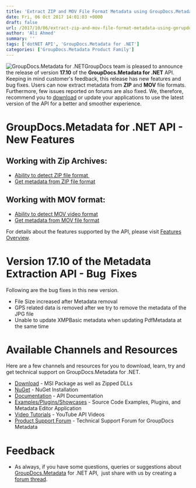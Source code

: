 ```yaml
---
title: 'Extract ZIP and MOV File Format Metadata using GroupDocs.Metadata for .NET v17.10'
date: Fri, 06 Oct 2017 14:01:03 +0000
draft: false
url: /2017/10/06/extract-zip-and-mov-file-format-metadata-using-gorupdocs.metadata/
author: 'Ali Ahmed'
summary: ''
tags: ['dotNET API', 'GroupDocs.Metadata for .NET']
categories: ['GroupDocs.Metadata Product Family']
---
```


![GroupDocs.Metadata for .NET](http://blog.groupdocs.com/wp-content/uploads/sites/4/2017/06/groupdocs-metadata-net.png "GroupDocs-Metadata-theme-100x100")GroupDocs team is pleased to announce the release of version **17.10** of the **GroupDocs.Metadata for .NET** API. Keeping in mind customer's feedback, this release has new features and bug fixes. Users can now extract metadata from **ZIP** and **MOV** file formats. Furthermore, few issues reported on forums are also fixed. We, therefore, recommend you to [download](https://downloads.groupdocs.com/metadata/net/new-releases/groupdocs.metadata-for-.net-17.10/) or update your applications to use the latest version of the API for a better and smoother experience.

# GroupDocs.Metadata for .NET API - New Features

## Working with Zip Archives:

*   [Ability to detect ZIP file format ](https://docs.groupdocs.com/display/metadatanet/Working+with+Zip+Archives#WorkingwithZipArchives-AbilitytoDetectZipFileFormat)
*   [Get metadata from ZIP file format](https://docs.groupdocs.com/display/metadatanet/Working+with+Zip+Archives#WorkingwithZipArchives-GetZipFormatMetadata)

## Working with MOV format:

*   [Ability to detect MOV video format](https://docs.groupdocs.com/metadata/net)
*   [Get metadata from MOV file format](https://docs.groupdocs.com/metadata/net)

For details about the features supported by the API, please visit [Features Overview](https://docs.groupdocs.com/display/metadatanet/Features+Overview).

# Version 17.10 of the Metadata Extraction API - Bug  Fixes

Following are the bug fixes in this new version.

*   File Size increased after Metadata removal
*   GPS related data is removed after we try to remove the metadata of the JPG file
*   Unable to update XMPBasic metadata when updating PdfMetadata at the same time

# Available Channels and Resources

Here are a few channels and resources for you to download, learn, try and get technical support on GroupDocs.Metadata for .NET.

*   [Download](https://downloads.groupdocs.com/metadata/net/new-releases/groupdocs.metadata-for-.net-17.10/ "GroupDocs.Metadata MSI") - MSI Package as well as Zipped DLLs
*   [NuGet](https://www.nuget.org/packages/GroupDocs.Metadata/ "GroupDocs.Metadata Nuget Package") - NuGet Installation
*   [Documentation](https://docs.groupdocs.com/display/metadatanet/Getting+Started "Metadata API documentation") - API Documentation
*   [Examples/Plugins/Showcases](https://github.com/groupdocs-metadata/GroupDocs.Metadata-for-.NET/tree/master/Examples "How to use Metadata API") - Source Code Examples, Plugins, and Metadata Editor Application
*   [Video Tutorials](https://www.youtube.com/channel/UCkOlPEPh0oljoESrmKP6l4g "Metadata API YouTube Tutorials") - YouTube API Videos
*   [Product Support Forum](https://forum.groupdocs.com/c/metadata) - Technical Support Forum for GroupDocs Metadata

# Feedback

*   As always, if you have some questions, queries or suggestions about [GroupDocs.Metadata](http://www.groupdocs.com/products/metadata/net ".NET Metadata API") for .NET API,  just share with us by creating a [forum thread](https://forum.groupdocs.com/c/metadata).





